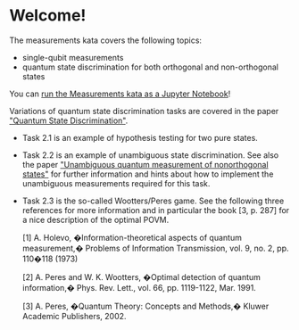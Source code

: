 # Welcome!

The measurements kata covers the following topics:
- single-qubit measurements
- quantum state discrimination for both orthogonal and non-orthogonal states

You can [run the Measurements kata as a Jupyter Notebook](https://mybinder.org/v2/gh/Microsoft/QuantumKatas/main?filepath=Measurements%2FMeasurements.ipynb)!

Variations of quantum state discrimination tasks are covered in the paper ["Quantum State Discrimination"](https://arxiv.org/pdf/quant-ph/0010114.pdf).
* Task 2.1 is an example of hypothesis testing for two pure states.
* Task 2.2 is an example of unambiguous state discrimination. See also the paper ["Unambiguous quantum measurement of nonorthogonal states"](https://www.researchgate.net/publication/13375059_Unambiguous_quantum_measurement_of_nonorthogonal_states)
  for further information and hints about how to implement the unambiguous measurements required for this task. 
* Task 2.3 is the so-called Wootters/Peres game. See the following three references for more information and in particular
  the book [3, p. 287] for a nice description of the optimal POVM. 

  [1] A. Holevo, �Information-theoretical aspects of quantum measurement,� Problems of Information Transmission, vol. 9, no. 2, pp. 110�118 (1973)

  [2] A. Peres and W. K. Wootters, �Optimal detection of quantum information,� Phys. Rev. Lett., vol. 66, pp. 1119-1122, Mar. 1991.

  [3] A. Peres, �Quantum Theory: Concepts and Methods,� Kluwer Academic Publishers, 2002.
